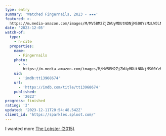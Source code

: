 ```yaml
---
type: entry
summary: 'Watched Fingernails, 2023 - ★★★'
featured: >-
  https://m.media-amazon.com/images/M/MV5BM2ZjZWUyMDUtNDNjMS00YzMzLWJiNjMtMDZhMzRiNmJjOTQ1XkEyXkFqcGdeQXVyMTAyMjQ3NzQ1._V1_SX300.jpg
date: '2023-12-05'
watch-of:
  type:
    - h-cite
  properties:
    name:
      - Fingernails
    photo:
      - >-
        https://m.media-amazon.com/images/M/MV5BM2ZjZWUyMDUtNDNjMS00YzMzLWJiNjMtMDZhMzRiNmJjOTQ1XkEyXkFqcGdeQXVyMTAyMjQ3NzQ1._V1_SX300.jpg
    uid:
      - 'imdb:tt13968674'
    url:
      - 'https://imdb.com/title/tt13968674'
    published:
      - '2023'
progress: finished
rating: '3'
updated: '2023-12-11T20:54:48.542Z'
client_id: 'https://sparkles.sploot.com/'
---
```

I wanted more [The Lobster (2015)](https://www.imdb.com/title/tt3464902/).

